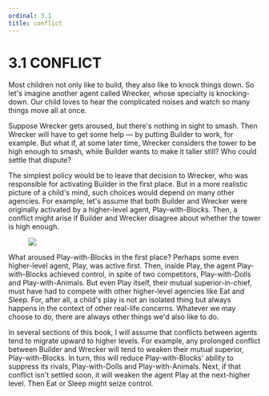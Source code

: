 ```yaml
---
ordinal: 3.1
title: conflict
---
```


# 3.1 CONFLICT 

<p>Most children not only like to build, they also like to knock things down. So let's imagine another agent called Wrecker, whose specialty is knocking-down. Our child loves to hear the complicated noises and watch so many things move all at once.</p>
<p>Suppose Wrecker gets aroused, but there's nothing in sight to smash. Then Wrecker will have to get some help &mdash; by putting Builder to work, for example. But what if, at some later time, Wrecker considers the tower to be high enough to smash, while Builder wants to make it taller still? Who could settle that dispute?</p>
<p>The simplest policy would be to leave that decision to Wrecker, who was responsible for activating Builder in the first place. But in a more realistic picture of a child's mind, such choices would depend on many other agencies. For example, let's assume that both Builder and Wrecker were originally activated by a higher-level agent, Play-with-Blocks. Then, a conflict might arise if Builder and Wrecker disagree about whether the tower is high enough.</p>
<figure><img src="/images/ch3/3-2.png"></img></figure>
<p>What aroused Play-with-Blocks in the first place? Perhaps some even higher-level agent, Play, was active first. Then, inside Play, the agent Play-with-Blocks achieved control, in spite of two competitors, Play-with-Dolls and Play-with-Animals. But even Play itself, their mutual superior-in-chief, must have had to compete with other higher-level agencies like Eat and Sleep. For, after all, a child's play is not an isolated thing but always happens in the context of other real-life concerns. Whatever we may choose to do, there are always other things we'd also like to do.</p>
<p>In several sections of this book, I will assume that conflicts between agents tend to migrate upward to higher levels. For example, any prolonged conflict between Builder and Wrecker will tend to weaken their mutual superior, Play-with-Blocks. In turn, this will reduce Play-with-Blocks' ability to suppress its rivals, Play-with-Dolls and Play-with-Animals. Next, if that conflict isn't settled soon, it will weaken the agent Play at the next-higher level. Then Eat or Sleep might seize control.</p>